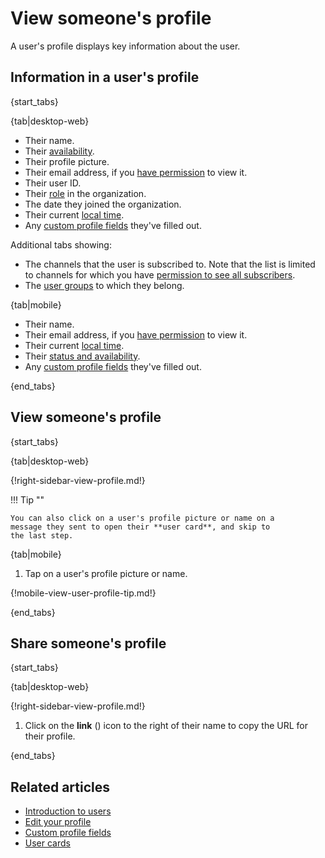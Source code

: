 # View someone's profile

A user's profile displays key information about the user.

## Information in a user's profile

{start_tabs}

{tab|desktop-web}

- Their name.
- Their [availability](/help/status-and-availability#availability).
- Their profile picture.
- Their email address, if you [have
  permission](/help/configure-email-visibility) to view it.
- Their user ID.
- Their [role](/help/user-roles) in the organization.
- The date they joined the organization.
- Their current [local time](/help/change-your-timezone).
- Any [custom profile fields](/help/custom-profile-fields) they've filled out.

Additional tabs showing:

- The channels that the user is subscribed to. Note that the list is limited to
  channels for which you have [permission to see all
  subscribers](/help/channel-permissions).
- The [user groups](/help/user-groups) to which they belong.

{tab|mobile}

- Their name.
- Their email address, if you [have
  permission](/help/configure-email-visibility) to view it.
- Their current [local time](/help/change-your-timezone).
- Their [status and availability](/help/status-and-availability).
- Any [custom profile fields](/help/custom-profile-fields) they've filled out.

{end_tabs}

## View someone's profile

{start_tabs}

{tab|desktop-web}

{!right-sidebar-view-profile.md!}

!!! Tip ""

    You can also click on a user's profile picture or name on a
    message they sent to open their **user card**, and skip to
    the last step.

{tab|mobile}

1. Tap on a user's profile picture or name.

{!mobile-view-user-profile-tip.md!}

{end_tabs}

## Share someone's profile

{start_tabs}

{tab|desktop-web}

{!right-sidebar-view-profile.md!}

1. Click on the **link** (<i class="zulip-icon zulip-icon-link"></i>)
   icon to the right of their name to copy the URL for their profile.

{end_tabs}

## Related articles

* [Introduction to users](/help/introduction-to-users)
* [Edit your profile](/help/edit-your-profile)
* [Custom profile fields](/help/custom-profile-fields)
* [User cards](/help/user-cards)

